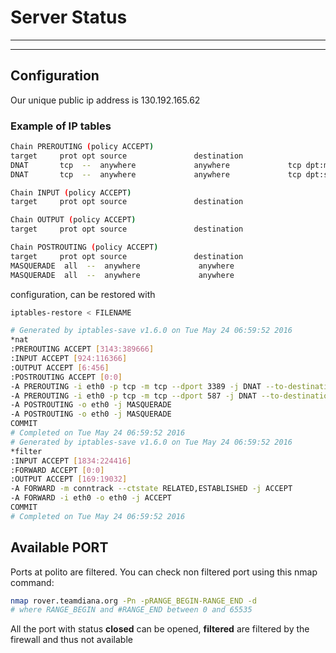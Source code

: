 # Server Status

---

<div id="server_status"> 

</div>


---


<script src="https://cdnjs.cloudflare.com/ajax/libs/mustache.js/2.3.0/mustache.js"></script>


<script src="./pages/server_status.js"></script>



<script type="template" id="simple">
  <h4> Currents status:</h4> 
  
	{{#servers}}
	<div class="panel panel-default">
    <div class="panel-heading"> {{name}} </div>
    <div class="panel-body" id=>
      ok: <span class="label" id={{name}}>{{on}}</span> 
      </br>
      {{desc}}
    </div>

	</div>
	{{/servers}}
</script>

## Configuration

Our unique public ip address is 130.192.165.62

### Example of IP tables

```bash
Chain PREROUTING (policy ACCEPT)
target     prot opt source               destination         
DNAT       tcp  --  anywhere             anywhere             tcp dpt:ms-wbt-server to:10.0.0.4:22
DNAT       tcp  --  anywhere             anywhere             tcp dpt:submission to:10.0.0.5:22

Chain INPUT (policy ACCEPT)
target     prot opt source               destination         

Chain OUTPUT (policy ACCEPT)
target     prot opt source               destination         

Chain POSTROUTING (policy ACCEPT)
target     prot opt source               destination         
MASQUERADE  all  --  anywhere             anywhere            
MASQUERADE  all  --  anywhere             anywhere
```

configuration, can be restored with 
```bash
iptables-restore < FILENAME
```

```bash
# Generated by iptables-save v1.6.0 on Tue May 24 06:59:52 2016
*nat
:PREROUTING ACCEPT [3143:389666]
:INPUT ACCEPT [924:116366]
:OUTPUT ACCEPT [6:456]
:POSTROUTING ACCEPT [0:0]
-A PREROUTING -i eth0 -p tcp -m tcp --dport 3389 -j DNAT --to-destination 10.0.0.4:22
-A PREROUTING -i eth0 -p tcp -m tcp --dport 587 -j DNAT --to-destination 10.0.0.5:22
-A POSTROUTING -o eth0 -j MASQUERADE
-A POSTROUTING -o eth0 -j MASQUERADE
COMMIT
# Completed on Tue May 24 06:59:52 2016
# Generated by iptables-save v1.6.0 on Tue May 24 06:59:52 2016
*filter
:INPUT ACCEPT [1834:224416]
:FORWARD ACCEPT [0:0]
:OUTPUT ACCEPT [169:19032]
-A FORWARD -m conntrack --ctstate RELATED,ESTABLISHED -j ACCEPT
-A FORWARD -i eth0 -o eth0 -j ACCEPT
COMMIT
# Completed on Tue May 24 06:59:52 2016
```

## Available PORT

Ports at polito are filtered. You can check non filtered port using this nmap command:

```bash
nmap rover.teamdiana.org -Pn -pRANGE_BEGIN-RANGE_END -d
# where RANGE_BEGIN and #RANGE_END between 0 and 65535
```

All the port with status **closed** can be opened, **filtered** are filtered by the firewall and thus not available


